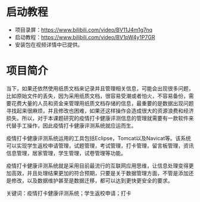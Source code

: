 # 启动教程

- 项目录屏：https://www.bilibili.com/video/BV11J4m1g7nq
- 启动教程：https://www.bilibili.com/video/BV1pW4y1P7GR
- 安装包在视频详情中已提供。

# 项目简介
当下，如果还依然使用纸质文档来记录并且管理相关信息，可能会出现很多问题，比如原始文件的丢失，因为采用纸质文档，很容易受潮或者怕火，不容易备份，需要花费大量的人员和资金来管理用纸质文档存储的信息，最重要的是数据出现问题寻找起来很麻烦，并且修改也困难，如果还这样操作会造成很大的资源浪费和经济损失。所以，对于本课题研究的疫情打卡健康评测信息的管理就需要有一款软件来代替手工操作，因此疫情打卡健康评测系统就应运而生。

疫情打卡健康评测系统运用的工具包括Eclipse，Tomcat以及Navicat等。该系统可以实现学生返校申请管理，试题管理，考试管理，打卡管理，留言板管理，资讯信息管理，居家管理，学生管理，试卷管理等功能。

疫情打卡健康评测系统就是采用目前最流行的互联网应用思维，让信息处理变得更加高效，并且处理结果更加的符合预期，只要是关于数据管理方面，不管是添加还是修改，以及数据维护甚至是数据迁移，都可以达到更快更安全的要求。

关键词：疫情打卡健康评测系统；学生返校申请；打卡
